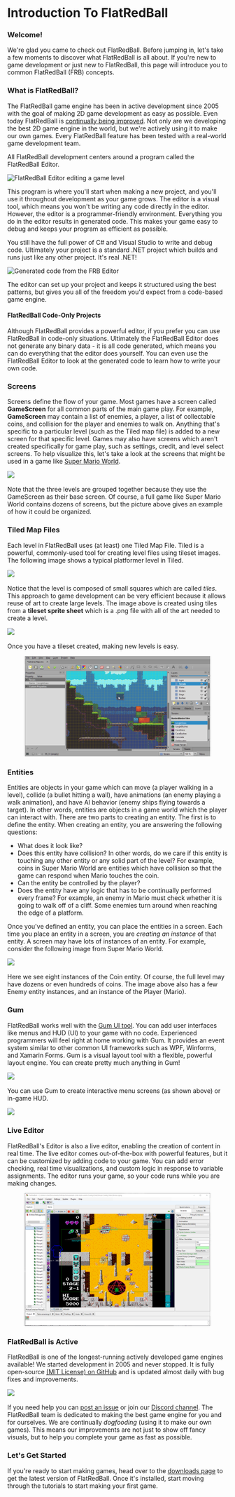 # Introduction To FlatRedBall

### Welcome!

We're glad you came to check out FlatRedBall. Before jumping in, let's take a few moments to discover what FlatRedBall is all about. If you're new to game development or just new to FlatRedBall, this page will introduce you to common FlatRedBall (FRB) concepts.

### What is FlatRedBall?

The FlatRedBall game engine has been in active development since 2005 with the goal of making 2D game development as easy as possible. Even today FlatRedBall is [continually being improved](https://github.com/vchelaru/FlatRedBall/commits/NetStandard). Not only are we developing the best 2D game engine in the world, but we're actively using it to make our own games. Every FlatRedBall feature has been tested with a real-world game development team.

All FlatRedBall development centers around a program called the FlatRedBall Editor.

![FlatRedBall Editor editing a game level](../media/2022-01-img\_61d2550ab28c6.png)

This program is where you'll start when making a new project, and you'll use it throughout development as your game grows. The editor is a visual tool, which means you won't be writing any code directly in the editor. However, the editor is a programmer-friendly environment. Everything you do in the editor results in generated code. This makes your game easy to debug and keeps your program as efficient as possible.

You still have the full power of C# and Visual Studio to write and debug code. Ultimately your project is a standard .NET project which builds and runs just like any other project. It's real .NET!

![Generated code from the FRB Editor](../media/2021-03-img\_6048ea2556f6c.png)

The editor can set up your project and keeps it structured using the best patterns, but gives you all of the freedom you'd expect from a code-based game engine.

#### FlatRedBall Code-Only Projects

Although FlatRedBall provides a powerful editor, if you prefer you can use FlatRedBall in code-only situations. Ultimately the FlatRedBall Editor does not generate any binary data - it is all code generated, which means you can do everything that the editor does yourself. You can even use the FlatRedBall Editor to look at the generated code to learn how to write your own code.

### Screens

Screens define the flow of your game. Most games have a screen called **GameScreen** for all common parts of the main game play. For example, **GameScreen** may contain a list of enemies, a player, a list of collectable coins, and collision for the player and enemies to walk on. Anything that's specific to a particular level (such as the Tiled map file) is added to a new screen for that specific level. Games may also have screens which aren't created specifically for game play, such as settings, credit, and level select screens. To help visualize this, let's take a look at the screens that might be used in a game like [Super Mario World](https://en.wikipedia.org/wiki/Super\_Mario\_World).

![](../media/2021-03-img\_6048f4ff7f266.png)

Note that the three levels are grouped together because they use the GameScreen as their base screen. Of course, a full game like Super Mario World contains dozens of screens, but the picture above gives an example of how it could be organized.

### Tiled Map Files

Each level in FlatRedBall uses (at least) one Tiled Map File. Tiled is a powerful, commonly-used tool for creating level files using tileset images. The following image shows a typical platformer level in Tiled.

![](../media/2021-03-img\_6048f60a716a0.png)

Notice that the level is composed of small squares which are called _tiles_. This approach to game development can be very efficient because it allows reuse of art to create large levels. The image above is created using tiles from a **tileset sprite sheet** which is a .png file with all of the art needed to create a level.

![](../media/2021-03-img\_6048f692c467b.png)

Once you have a tileset created, making new levels is easy.

<figure><img src="../media/2021-03-2021_March_10_095342.gif" alt=""><figcaption></figcaption></figure>

### Entities

Entities are objects in your game which can move (a player walking in a level), collide (a bullet hitting a wall), have animations (an enemy playing a walk animation), and have AI behavior (enemy ships flying towards a target). In other words, entities are objects in a game world which the player can interact with. There are two parts to creating an entity. The first is to define the entity. When creating an entity, you are answering the following questions:

* What does it look like?
* Does this entity have collision? In other words, do we care if this entity is touching any other entity or any solid part of the level? For example, coins in Super Mario World are entities which have collision so that the game can respond when Mario touches the coin.
* Can the entity be controlled by the player?
* Does the entity have any logic that has to be continually performed every frame? For example, an enemy in Mario must check whether it is going to walk off of a cliff. Some enemies turn around when reaching the edge of a platform.

Once you've defined an entity, you can place the entities in a screen. Each time you place an entity in a screen, you are _creating an instance_ of that entity. A screen may have lots of instances of an entity. For example, consider the following image from Super Mario World.

![](../media/2021-03-img\_6048fc85e801e.png)

Here we see eight instances of the Coin entity. Of course, the full level may have dozens or even hundreds of coins. The image above also has a few Enemy entity instances, and an instance of the Player (Mario).

### Gum

FlatRedBall works well with the [Gum UI tool](http://gumui.net/). You can add user interfaces like menus and HUD (UI) to your game with no code. Experienced programmers will feel right at home working with Gum. It provides an event system similar to other common UI frameworks such as WPF, Winforms, and Xamarin Forms. Gum is a visual layout tool with a flexible, powerful layout engine. You can create pretty much anything in Gum!

![](../media/2021-03-img\_6048fdc9716b7.png)

You can use Gum to create interactive menu screens (as shown above) or in-game HUD.

![](../media/2021-03-img\_6048fe98c4c20.png)

### Live Editor

FlatRedBall's Editor is also a live editor, enabling the creation of content in real time. The live editor comes out-of-the-box with powerful features, but it can be customized by adding code to your game. You can add error checking, real time visualizations, and custom logic in response to variable assignments. The editor runs your game, so your code runs while you are making changes.

<figure><img src="../media/2021-03-20_09-29-28.gif" alt=""><figcaption></figcaption></figure>

### FlatRedBall is Active

FlatRedBall is one of the longest-running actively developed game engines available! We started development in 2005 and never stopped. It is fully open-source [(MIT License) on GitHub](https://github.com/vchelaru/FlatRedBall) and is updated almost daily with bug fixes and improvements.

![](../media/2021-03-img\_6049016a81514.png)

If you need help you can [post an issue](https://github.com/vchelaru/FlatRedBall/issues) or join our [Discord channel](https://discord.gg/dg7WsFv). The FlatRedBall team is dedicated to making the best game engine for you and for ourselves. We are continually _dogfooding_ (using it to make our own games). This means our improvements are not just to show off fancy visuals, but to help you complete your game as fast as possible.

### Let's Get Started

If you're ready to start making games, head over to the [downloads page](../) to get the latest version of FlatRedBall. Once it's installed, start moving through the tutorials to start making your first game.
